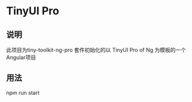 # TinyUI Pro
## 说明
 
此项目为tiny-toolkit-ng-pro 套件初始化的以 TinyUI Pro of Ng 为模板的一个Angular项目
 
## 用法
 npm run start
